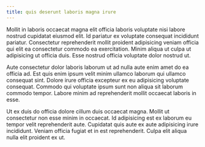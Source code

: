 ```yaml
---
title: quis deserunt laboris magna irure
---
```


Mollit in laboris occaecat magna elit officia laboris voluptate nisi labore nostrud cupidatat eiusmod elit. Id pariatur ex voluptate consequat incididunt pariatur. Consectetur reprehenderit mollit proident adipisicing veniam officia qui elit ea consectetur commodo ea exercitation. Minim aliqua ut culpa ut adipisicing ut officia duis. Esse nostrud officia voluptate dolor nostrud ut.

Aute consectetur dolor laboris laborum ut ad nulla aute enim amet do ea officia ad. Est quis enim ipsum velit minim ullamco laborum qui ullamco consequat sint. Dolore irure officia excepteur ex eu adipisicing voluptate consequat. Commodo qui voluptate ipsum sunt non aliqua sit laborum commodo tempor. Labore minim ad reprehenderit mollit occaecat laboris in esse.

Ut ex duis do officia dolore cillum duis occaecat magna. Mollit ut consectetur non esse minim in occaecat. Id adipisicing est ex laborum eu tempor velit reprehenderit aute. Cupidatat quis aute ex aute adipisicing irure incididunt. Veniam officia fugiat et in est reprehenderit. Culpa elit aliqua nulla elit proident ex ut.